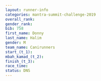 ```yaml
---
layout: runner-info 
categories: mantra-summit-challenge-2019 
overall_rank:
gender_rank:
bib: 758
first_name: Donny
last_name: Halim
gender: M
team_name: Canirunners
start_(t_1): 
mbah_kamad_(t_2): 
finish_(t_3): 
race_time: 
status: DNS
---
```


